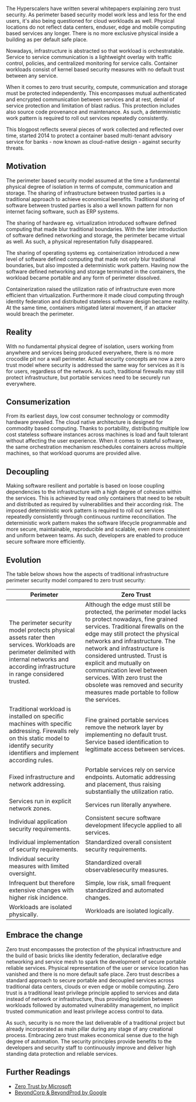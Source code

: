 The Hyperscalers have written several whitepapers explaining zero trust security. As perimeter based security model work less and less for the end users, it's also being questioned for cloud workloads as well. Physical locations do not reflect data centers, enduser, edge and mobile computing based services any longer. There is no more exclusive physical inside a building as per default safe place.

Nowadays, infrastructure is abstracted so that workload is orchestratable. Service to service communication is a lightweight overlay with traffic control, policies, and centralized monitoring for service calls. Container workloads consist of kernel based security measures with no default trust between any service.

When it comes to zero trust security, compute, communication and storage must be protected independently. This encompasses mutual authenticated and encrypted communication between services and at rest, denial of service protection and limitation of blast radius. This protection includes also source code provenance and maintenance. As such, a deterministic work pattern is required to roll out services repeatedly consistently.

This blogpost reflects several pieces of work collected and reflected over time, started 2014 to protect a container based multi-tenant advisory service for banks - now known as cloud-native design - against security threats.

## Motivation

The perimeter based security model assumed at the time a fundamental physical degree of isolation in terms of compute, communication and storage. The sharing of infrastructure between trusted parties is a traditional approach to achieve economical benefits. Traditional sharing of software between trusted parties is also a well known pattern for non internet facing software, such as ERP systems.

The sharing of hardware eg. virtualization introduced software defined computing that made blur traditional boundaries. With the later introduction of software defined networking and storage, the perimeter became virtual as well. As such, a physical representation fully disappeared.

The sharing of operating systems eg. containerization introduced a new level of software defined computing that made not only blur traditional boundaries, but also imposted a deterministic work pattern. Having now the software defined networking and storage terminated in the containers, the workload became portable and any form of perimeter dissolved.

Containerization raised the utilization ratio of infrastructure even more efficient than virtualization. Furthermore it made cloud computing through identity federation and distributed stateless software design became reality. At the same time, containers mitigated lateral movement, if an attacker would breach the perimeter.

## Reality
With no fundamental physical degree of isolation, users working from anywhere and services being produced everywhere, there is no more crocodile pit nor a wall perimeter. Actual security concepts are now a zero trust model where security is addressed the same way for services as it is for users, regardless of the network. As such, traditional firewalls may still protect infrastructure, but portable services need to be securely run everywhere.

## Consumerization
From its earliest days, low cost consumer technology or commodity hardware prevailed. The cloud native architecture is designed for commodity based computing. Thanks to portability, distributing multiple low cost stateless software instances across machines is load and fault tolerant without affecting the user experience. When it comes to stateful software, the same orchestration mechanism reschedules containers across multiple machines, so that workload quorums are provided alive.

## Decoupling
Making software resilient and portable is based on loose coupling dependencies to the infrastructure with a high degree of cohesion within the services. This is achieved by read only containers that need to be rebuilt and distributed as required by vulnerabilities and their according risk. The imposed deterministic work pattern is required to roll out services repeatedly consistently through continuous runtime reconciliation. The deterministic work pattern makes the software lifecycle programmable and more secure, maintainable, reproducible and scalable, even more consistent and uniform between teams. As such, developers are enabled to produce secure software more efficiently.

## Evolution
The table below shows how the aspects of traditional infrastructure perimeter security model compared to zero trust security:

|Perimeter|Zero Trust|
|--- |--- |
|The perimeter security model protects physical assets rater then services. Workloads are perimeter delimited with internal networks and according infrastructure in range considered trusted.|Although the edge must still be protected, the perimeter model lacks to protect nowadays, fine grained services. Traditional firewalls on the edge may still protect the physical networks and infrastructure. The network and infrastructure is considered untrusted. Trust is explicit and mutually on communication level between services. With zero trust the obsolete was removed and security measures made portable to follow the services.|
|Traditional workload is installed on specific machines with specific addressing. Firewalls rely on this static model to identify security identifiers and implement according rules.|Fine grained portable services remove the network layer by implementing no default trust. Service based identification to legitimate access between services.|
|Fixed infrastructure and network addressing.|Portable services rely on service endpoints. Automatic addressing and placement, thus raising substantially the utilization ratio.|
|Services run in explicit network zones.|Services run literally anywhere.|
|Individual application security requirements.|Consistent secure software development lifecycle applied to all services.|
|Individual implementation of security requirements.|Standardized overall consistent security requirements.|
|Individual security measures with limited oversight.|Standardized overall observablesecurity measures.|
|Infrequent but therefore extensive changes with higher risk incidence.|Simple, low risk, small frequent standardized and automated changes.|
|Workloads are isolated physically.|Workloads are isolated logically.|

## Embrace the change

Zero trust encompasses the protection of the physical infrastructure and the build of basic bricks like identity federation, declarative edge networking and service mesh to spark the development of secure portable reliable services. Physical representation of the user or service location has vanished and there is no more default safe place. Zero trust describes a standard approach to secure portable and decoupled services across traditional data centers, clouds or even edge or mobile computing. Zero trust is a traditional least privilege principle applied to services and data instead of network or infrastructure, thus providing isolation between workloads followed by automated vulnerability management, no implicit trusted communication and least privilege access control to data. 

As such, security is no more the last deliverable of a traditional project but already incorporated as main pillar during any stage of any creational process. Embracing zero trust makes economical sense due to the high degree of automation. The security principles provide benefits to the developers and security staff to continuously improve and deliver high standing data protection and reliable services.

## Further Readings

*   [Zero Trust by Microsoft](https://www.microsoft.com/en-us/security/business/zero-trust)
*   [BeyondCorp & BeyondProd by Google](https://cloud.google.com/beyondcorp)
